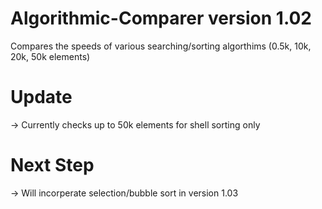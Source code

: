 # Algorithmic-Comparer version 1.02
Compares the speeds of various searching/sorting algorthims (0.5k, 10k, 20k, 50k elements)

# Update
-> Currently checks up to 50k elements for shell sorting only

# Next Step
-> Will incorperate selection/bubble sort in version 1.03

